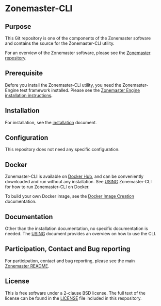 # Zonemaster-CLI


## Purpose

This Git repository is one of the components of the Zonemaster software and
contains the source for the Zonemaster-CLI utility.

For an overview of the Zonemaster software, please see the
[Zonemaster repository].


## Prerequisite

Before you install the Zonemaster-CLI utility, you need the Zonemaster-Engine
test framework installed. Please see the [Zonemaster Engine installation
instructions][Zonemaster-Engine installation].


## Installation

For installation, see the [installation] document.


## Configuration

This repository does not need any specific configuration.


## Docker

Zonemaster-CLI is available on [Docker Hub], and can be conveniently downloaded
and run without any installation. See [USING] Zonemaster-CLI for how to run
Zonemaster-CLI on Docker.

To build your own Docker image, see the [Docker Image Creation] documentation.


## Documentation

Other than the installation documentation, no specific documentation is needed.
The [USING] document provides an overview on how to use the CLI.


## Participation, Contact and Bug reporting

For participation, contact and bug reporting, please see the main
[Zonemaster README].


## License

This is free software under a 2-clause BSD license. The full text of the license can
be found in the [LICENSE](LICENSE) file included in this respository.


[Docker Image Creation]:             https://github.com/zonemaster/zonemaster/blob/master/docs/internal/maintenance/ReleaseProcess-create-docker-image.md
[Docker Hub]:                        https://hub.docker.com/u/zonemaster
[Installation]:                      https://github.com/zonemaster/zonemaster/blob/master/docs/public/installation/zonemaster-cli.md
[USING]:                             https://github.com/zonemaster/zonemaster/blob/master/docs/public/using/cli.md
[Zonemaster-Engine installation]:    https://github.com/zonemaster/zonemaster/blob/master/docs/public/installation/zonemaster-engine.md
[Zonemaster README]:                 https://github.com/zonemaster/zonemaster/blob/master/README.md
[Zonemaster repository]:             https://github.com/zonemaster/zonemaster


